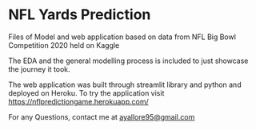 # NFL Yards Prediction
Files of Model and web application based on data from NFL Big Bowl Competition 2020 held on Kaggle

The EDA and the general modelling process is included to just showcase the journey it took.

The web application was built through streamlit library and python and deployed on Heroku. 
To try the application visit https://nflpredictiongame.herokuapp.com/ 

For any Questions, contact me at ayallore95@gmail.com
